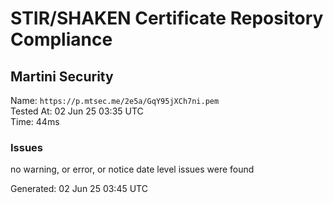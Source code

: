 # STIR/SHAKEN Certificate Repository Compliance

## Martini Security

Name: `https://p.mtsec.me/2e5a/GqY95jXCh7ni.pem`\
Tested At: 02 Jun 25 03:35 UTC\
Time: 44ms

### Issues

no warning, or error, or notice date level issues were found

Generated: 02 Jun 25 03:45 UTC